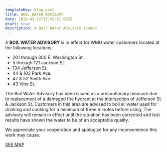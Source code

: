 ```yaml
---
templateKey: blog-post
title: BOIL WATER ADVISORY
date: 2019-03-12T17:41:11.985Z
draft: true
description: A Boil Water Advisory issued
---
```

A **BOIL WATER ADVISORY** is in effect for WMU water customers located at the following locations:

* 201 through 300 E. Washington St.
* 5 through 121 Jackson St.
* 134 Jefferson St.
* 44 & 102 Park Ave.
* 47 & 52 Smith Ave.
* 43 Vine St.

The Boil Water Advisory has been issued as a precautionary measure due to replacement of a damaged fire hydrant at the intersection of Jefferson St. & Jackson St. Customers in this area are advised to boil all water used for drinking and cooking for a minimum of three minutes before using.  The advisory will remain in effect until the situation has been corrected and test results have shown the water to be of an acceptable quality.  

We appreciate your cooperation and apologize for any inconvenience this work may cause.

[SEE MAP](https://geosync.cloud/maps/9c6053d0-4304-49e1-a64b-0466c7018bad?layer=Advisory&feature=3)
